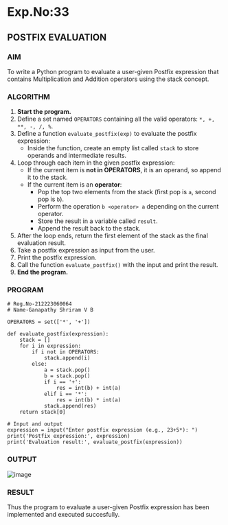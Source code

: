 # Exp.No:33  
## POSTFIX EVALUATION


### AIM  
To write a Python program to evaluate a user-given Postfix expression that contains Multiplication and Addition operators using the stack concept.


### ALGORITHM

1. **Start the program.**
2. Define a set named `OPERATORS` containing all the valid operators: `*, +, **, -, /, %`.
3. Define a function `evaluate_postfix(exp)` to evaluate the postfix expression:
   - Inside the function, create an empty list called `stack` to store operands and intermediate results.
4. Loop through each item in the given postfix expression:
   - If the current item is **not in OPERATORS**, it is an operand, so append it to the stack.
   - If the current item is an **operator**:
     - Pop the top two elements from the stack (first pop is `a`, second pop is `b`).
     - Perform the operation `b <operator> a` depending on the current operator.
     - Store the result in a variable called `result`.
     - Append the result back to the stack.
5. After the loop ends, return the first element of the stack as the final evaluation result.
6. Take a postfix expression as input from the user.
7. Print the postfix expression.
8. Call the function `evaluate_postfix()` with the input and print the result.
9. **End the program.**


### PROGRAM

```
# Reg.No-212223060064
# Name-Ganapathy Shriram V B

OPERATORS = set(['*', '+'])

def evaluate_postfix(expression):
    stack = []
    for i in expression:
        if i not in OPERATORS:
            stack.append(i)
        else:
            a = stack.pop()
            b = stack.pop()
            if i == '+':
                res = int(b) + int(a)
            elif i == '*':
                res = int(b) * int(a)
            stack.append(res)
    return stack[0]

# Input and output
expression = input("Enter postfix expression (e.g., 23+5*): ")
print('Postfix expression:', expression)
print('Evaluation result:', evaluate_postfix(expression))
```

### OUTPUT
![image](https://github.com/user-attachments/assets/7ae5b958-5f86-4558-80ac-8595f517c6fe)


### RESULT
Thus the program to evaluate a user-given Postfix expression has been implemented and executed succesfully.
